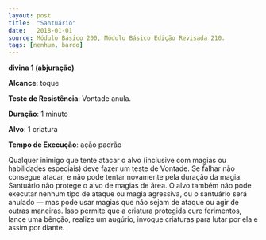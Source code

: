```yaml
---
layout: post
title:  "Santuário"
date:   2018-01-01
source: Módulo Básico 200, Módulo Básico Edição Revisada 210.
tags: [nenhum, bardo]
---
```


**divina 1 (abjuração)**

**Alcance**: toque

**Teste de Resistência**: Vontade anula.

**Duração**: 1 minuto

**Alvo**: 1 criatura

**Tempo de Execução**: ação padrão

Qualquer inimigo que tente atacar o alvo (inclusive com magias ou habilidades especiais) deve fazer um teste de Vontade.
Se falhar não consegue atacar, e não pode tentar novamente pela duração da magia.
Santuário não protege o alvo de magias de área. O alvo também não pode executar nenhum tipo de ataque ou magia agressiva, ou o santuário será anulado — mas pode usar magias que não sejam de ataque ou agir de outras maneiras. Isso permite que a criatura protegida cure ferimentos, lance uma bênção, realize um augúrio, invoque criaturas para lutar por ela e assim por diante.
